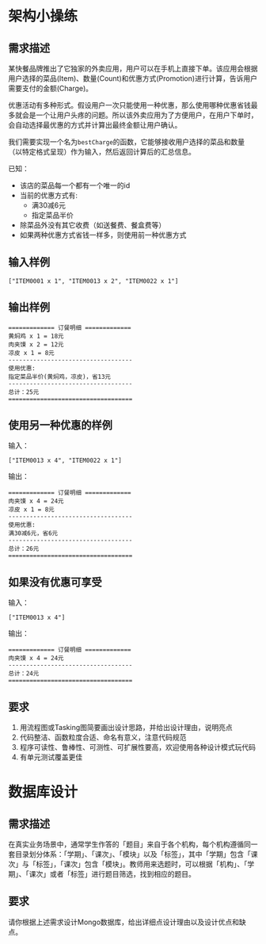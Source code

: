 # 架构小操练

## 需求描述

某快餐品牌推出了它独家的外卖应用，用户可以在手机上直接下单。该应用会根据用户选择的菜品(Item)、数量(Count)和优惠方式(Promotion)进行计算，告诉用户需要支付的金额(Charge)。

优惠活动有多种形式。假设用户一次只能使用一种优惠，那么使用哪种优惠省钱最多就会是一个让用户头疼的问题。所以该外卖应用为了方便用户，在用户下单时，会自动选择最优惠的方式并计算出最终金额让用户确认。

我们需要实现一个名为`bestCharge`的函数，它能够接收用户选择的菜品和数量（以特定格式呈现）作为输入，然后返回计算后的汇总信息。

已知：

- 该店的菜品每一个都有一个唯一的id
- 当前的优惠方式有:
  - 满30减6元
  - 指定菜品半价
- 除菜品外没有其它收费（如送餐费、餐盒费等）
- 如果两种优惠方式省钱一样多，则使用前一种优惠方式

输入样例
-------

```
["ITEM0001 x 1", "ITEM0013 x 2", "ITEM0022 x 1"]
```

输出样例
-------

```
============= 订餐明细 =============
黄焖鸡 x 1 = 18元
肉夹馍 x 2 = 12元
凉皮 x 1 = 8元
-----------------------------------
使用优惠:
指定菜品半价(黄焖鸡，凉皮)，省13元
-----------------------------------
总计：25元
===================================
```

使用另一种优惠的样例
------------------

输入：

```
["ITEM0013 x 4", "ITEM0022 x 1"]
```


输出：

```
============= 订餐明细 =============
肉夹馍 x 4 = 24元
凉皮 x 1 = 8元
-----------------------------------
使用优惠:
满30减6元，省6元
-----------------------------------
总计：26元
===================================
```

如果没有优惠可享受
---------------

输入：

```
["ITEM0013 x 4"]
```

输出：

```
============= 订餐明细 =============
肉夹馍 x 4 = 24元
-----------------------------------
总计：24元
===================================
```


## 要求

1. 用流程图或Tasking图简要画出设计思路，并给出设计理由，说明亮点
1. 代码整洁、函数粒度合适、命名有意义，注意代码规范
1. 程序可读性、鲁棒性、可测性、可扩展性要高，欢迎使用各种设计模式玩代码
1. 有单元测试覆盖更佳



# 数据库设计

## 需求描述

在真实业务场景中，通常学生作答的「题目」来自于各个机构，每个机构遵循同一套目录划分体系：「学期」、「课次」、「模块」以及「标签」，其中「学期」包含「课次」与「标签」，「课次」包含「模块」。教师用来选题时，可以根据「机构」、「学期」、「课次」或者「标签」进行题目筛选，找到相应的题目。



## 要求

请你根据上述需求设计Mongo数据库，给出详细点设计理由以及设计优点和缺点。

